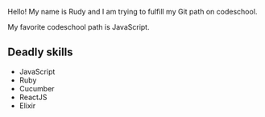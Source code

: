 Hello! My name is Rudy and I am trying to fulfill my Git path on codeschool.

My favorite codeschool path is JavaScript.

## Deadly skills

* JavaScript
* Ruby
* Cucumber
* ReactJS
* Elixir
